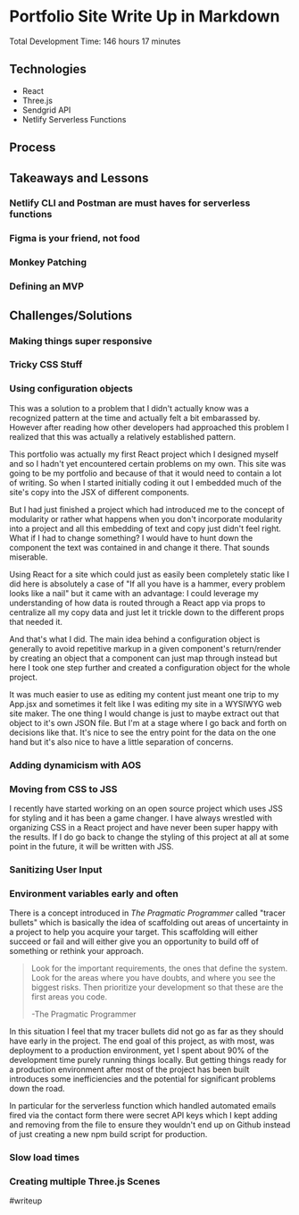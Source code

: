 # Portfolio Site Write Up in Markdown

Total Development Time: 146 hours 17 minutes

## Technologies

- React
- Three.js
- Sendgrid API
- Netlify Serverless Functions

## Process

## Takeaways and Lessons

### Netlify CLI and Postman are must haves for serverless functions

### Figma is your friend, not food

### Monkey Patching

### Defining an MVP

## Challenges/Solutions

### Making things super responsive

### Tricky CSS Stuff

### Using configuration objects

This was a solution to a problem that I didn't actually know was a recognized
pattern at the time and actually felt a bit embarassed by. However after reading
how other developers had approached this problem I realized that this was
actually a relatively established pattern.

This portfolio was actually my first React project which I designed myself and
so I hadn't yet encountered certain problems on my own. This site was going to
be my portfolio and because of that it would need to contain a lot of writing.
So when I started initially coding it out I embedded much of the site's copy
into the JSX of different components.

But I had just finished a project which had introduced me to the concept of
modularity or rather what happens when you don't incorporate modularity into a
project and all this embedding of text and copy just didn't feel right. What if
I had to change something? I would have to hunt down the component the text was
contained in and change it there. That sounds miserable.

Using React for a site which could just as easily been completely static like I
did here is absolutely a case of "If all you have is a hammer, every problem
looks like a nail" but it came with an advantage: I could leverage my
understanding of how data is routed through a React app via props to centralize
all my copy data and just let it trickle down to the different props that needed
it.

And that's what I did. The main idea behind a configuration object is generally
to avoid repetitive markup in a given component's return/render by creating an
object that a component can just map through instead but here I took one step
further and created a configuration object for the whole project.

It was much easier to use as editing my content just meant one trip to my
App.jsx and sometimes it felt like I was editing my site in a WYSIWYG web site
maker. The one thing I would change is just to maybe extract out that object to
it's own JSON file. But I'm at a stage where I go back and forth on decisions
like that. It's nice to see the entry point for the data on the one hand but
it's also nice to have a little separation of concerns.

### Adding dynamicism with AOS

### Moving from CSS to JSS

I recently have started working on an open source project which uses JSS for
styling and it has been a game changer. I have always wrestled with organizing
CSS in a React project and have never been super happy with the results. If I do
go back to change the styling of this project at all at some point in the
future, it will be written with JSS.

### Sanitizing User Input

### Environment variables early and often

There is a concept introduced in _The Pragmatic Programmer_ called "tracer
bullets" which is basically the idea of scaffolding out areas of uncertainty in
a project to help you acquire your target. This scaffolding will either succeed
or fail and will either give you an opportunity to build off of something or
rethink your approach.

> Look for the important requirements, the ones that define the system. Look for
> the areas where you have doubts, and where you see the biggest risks. Then
> prioritize your development so that these are the first areas you code.
>
> -The Pragmatic Programmer

In this situation I feel that my tracer bullets did not go as far as they should
have early in the project. The end goal of this project, as with most, was
deployment to a production environment, yet I spent about 90% of the development
time purely running things locally. But getting things ready for a production
environment after most of the project has been built introduces some
inefficiencies and the potential for significant problems down the road.

In particular for the serverless function which handled automated emails fired
via the contact form there were secret API keys which I kept adding and
removing from the file to ensure they wouldn't end up on Github instead of just
creating a new npm build script for production.

### Slow load times

### Creating multiple Three.js Scenes

#writeup

